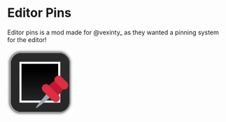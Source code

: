 # Editor Pins

Editor pins is a mod made for @vexinty_ as they wanted a pinning system for the editor!

<img src="logo.png" width="150" alt="the mod's logo" />
